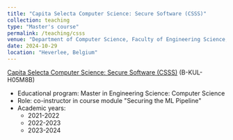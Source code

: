 ```yaml
---
title: "Capita Selecta Computer Science: Secure Software (CSSS)"
collection: teaching
type: "Master's course"
permalink: /teaching/csss
venue: "Department of Computer Science, Faculty of Engineering Science, KU Leuven"
date: 2024-10-29 
location: "Heverlee, Belgium"
---
```


[Capita Selecta Computer Science: Secure Software (CSSS)](https://onderwijsaanbod.kuleuven.be/syllabi/e/H05M8BE.htm) (B-KUL-H05M8B)

- Educational program: Master in Engineering Science: Computer Science
- Role: co-instructor in course module "Securing the ML Pipeline" 
- Academic years:
    * 2021-2022
    * 2022-2023
    * 2023-2024
